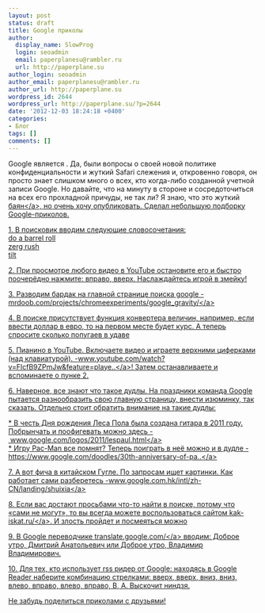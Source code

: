 ```yaml
---
layout: post
status: draft
title: Google приколы
author:
  display_name: SlowProg
  login: seoadmin
  email: paperplanesu@rambler.ru
  url: http://paperplane.su
author_login: seoadmin
author_email: paperplanesu@rambler.ru
author_url: http://paperplane.su
wordpress_id: 2644
wordpress_url: http://paperplane.su/?p=2644
date: '2012-12-03 18:24:18 +0400'
categories:
- Блог
tags: []
comments: []
---
```

<p>Google является . Да, были вопросы о своей новой политике конфиденциальности и жуткий Safari слежения и, откровенно говоря, он просто знает слишком много о всех, кто когда-либо созданной учетной записи Google. Но давайте, что на минуту в стороне и сосредоточиться на всех его прохладной причуды, не так ли? Я знаю, что это жуткий <a href="http:&#47;&#47;lurkmore.to&#47;%D0%91%D0%B0%D1%8F%D0%BD" title="Баян" target="_blank">баян<&#47;a>, но очень хочу опубликовать. Сделал небольшую подборку Google-приколов. </p>
<p>1. В поисковик вводим следующие словосочетания:<br />
do a barrel roll<br />
zerg rush<br />
tilt</p>
<p>2. При просмотре любого видео в YouTube остановите его и быстро поочерёдно нажмите: вправо, вверх. Наслаждайтесь игрой в змейку!</p>
<p>3. Разводим бардак на главной странице поиска google -<a href="http:&#47;&#47;vk.com&#47;away.php?to=http%3A%2F%2Fmrdoob.com%2Fprojects%2Fchromeexperiments%2Fgoogle_gravity%2F&amp;post=8323354_632" target="_blank">mrdoob.com&#47;projects&#47;chromeexperiments&#47;google_gravity&#47;<&#47;a></p>
<p>4. В поиске присутствует функция конвертера величин, например, если ввести доллар в евро, то на первом месте будет курс. А теперь спросите сколько попугаев в удаве</p>
<p>5. Пианино в YouTube. Включаете видео и играете верхними циферками (над клавиатурой). -<a title="www.youtube.com&#47;watch?v=FlcfB9ZPmJw&amp;feature=player_embedded#" href="http:&#47;&#47;vk.com&#47;away.php?to=http%3A%2F%2Fwww.youtube.com%2Fwatch%3Fv%3DFlcfB9ZPmJw%26feature%3Dplayer_embedded%23&amp;post=8323354_632" target="_blank">www.youtube.com&#47;watch?v=FlcfB9ZPmJw&amp;feature=playe..<&#47;a>! Затем останавливаете и вспоминаете о пунке 2.</p>
<p>6. Наверное, все знают что такое дудлы. На праздники команда Google пытается разнообразить свою главную страницу, внести изюминку, так сказать. Отдельно стоит обратить внимание на такие дудлы:</p>
<p>* В честь Дня рождения Леса Пола была создана гитара в 2011 году. Побрынчать и поофигевать можно здесь -&nbsp;<a href="http:&#47;&#47;vk.com&#47;away.php?to=http%3A%2F%2Fwww.google.com%2Flogos%2F2011%2Flespaul.html&amp;post=8323354_632" target="_blank">www.google.com&#47;logos&#47;2011&#47;lespaul.html<&#47;a><br />
* Игру Pac-Man все помнят? Теперь поиграть в неё можно и в дудле -<a title="https:&#47;&#47;www.google.com&#47;doodles&#47;30th-anniversary-of-pac-man" href="http:&#47;&#47;vk.com&#47;away.php?to=https%3A%2F%2Fwww.google.com%2Fdoodles%2F30th-anniversary-of-pac-man&amp;post=8323354_632" target="_blank">https:&#47;&#47;www.google.com&#47;doodles&#47;30th-anniversary-of-pa..<&#47;a></p>
<p>7. А вот фича в китайском Гугле. По запросам ищет картинки. Как работает сами разберетесь -<a href="http:&#47;&#47;vk.com&#47;away.php?to=http%3A%2F%2Fwww.google.com.hk%2Fintl%2Fzh-CN%2Flanding%2Fshuixia&amp;post=8323354_632" target="_blank">www.google.com.hk&#47;intl&#47;zh-CN&#47;landing&#47;shuixia<&#47;a></p>
<p>8. Если вас достают просьбами что-то найти в поиске, потому что &laquo;сами не могут&raquo;, то вы всегда можете воспользоваться сайтом&nbsp;<a href="http:&#47;&#47;vk.com&#47;away.php?to=http%3A%2F%2Fkak-iskat.ru%2F&amp;post=8323354_632" target="_blank">kak-iskat.ru&#47;<&#47;a>. И злость пройдет и посмеяться можно</p>
<p>9. В Google переводчике&nbsp;<a href="http:&#47;&#47;vk.com&#47;away.php?to=http%3A%2F%2Ftranslate.google.com%2F&amp;post=8323354_632" target="_blank">translate.google.com&#47;<&#47;a>&nbsp;вводим: Доброе утро, Дмитрий Анатольевич или Доброе утро, Владимир Владимирович.</p>
<p>10. Для тех, кто использует rss ридер от Google: находясь в Google Reader наберите комбинацию стрелками: вверх, вверх, вниз, вниз, влево, вправо, влево, вправо, B, A. Выскочит ниндзя.</p>
<p>Не забудь поделиться приколами с друзьями!</p>
